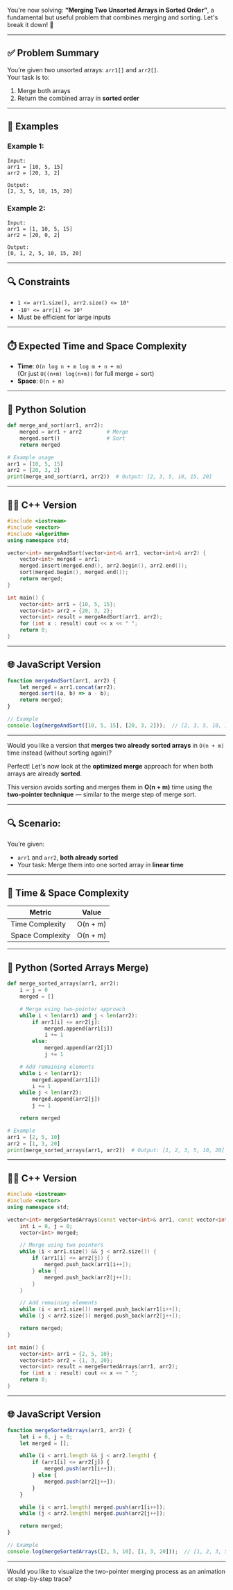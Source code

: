 You're now solving: **“Merging Two Unsorted Arrays in Sorted Order”**, a fundamental but useful problem that combines merging and sorting. Let's break it down! 🧠

---

## ✅ Problem Summary

You’re given two unsorted arrays: `arr1[]` and `arr2[]`.  
Your task is to:
1. Merge both arrays
2. Return the combined array in **sorted order**

---

## 🧪 Examples

### Example 1:
```
Input:
arr1 = [10, 5, 15]
arr2 = [20, 3, 2]

Output:
[2, 3, 5, 10, 15, 20]
```

### Example 2:
```
Input:
arr1 = [1, 10, 5, 15]
arr2 = [20, 0, 2]

Output:
[0, 1, 2, 5, 10, 15, 20]
```

---

## 🔍 Constraints

- `1 <= arr1.size(), arr2.size() <= 10⁵`
- `-10⁵ <= arr[i] <= 10⁵`
- Must be efficient for large inputs

---

## ⏱️ Expected Time and Space Complexity

- **Time**: `O(n log n + m log m + n + m)`  
  (Or just `O((n+m) log(n+m))` for full merge + sort)
- **Space**: `O(n + m)`

---

## 🐍 Python Solution

```python
def merge_and_sort(arr1, arr2):
    merged = arr1 + arr2        # Merge
    merged.sort()               # Sort
    return merged

# Example usage
arr1 = [10, 5, 15]
arr2 = [20, 3, 2]
print(merge_and_sort(arr1, arr2))  # Output: [2, 3, 5, 10, 15, 20]
```

---

## 🧑‍💻 C++ Version

```cpp
#include <iostream>
#include <vector>
#include <algorithm>
using namespace std;

vector<int> mergeAndSort(vector<int>& arr1, vector<int>& arr2) {
    vector<int> merged = arr1;
    merged.insert(merged.end(), arr2.begin(), arr2.end());
    sort(merged.begin(), merged.end());
    return merged;
}

int main() {
    vector<int> arr1 = {10, 5, 15};
    vector<int> arr2 = {20, 3, 2};
    vector<int> result = mergeAndSort(arr1, arr2);
    for (int x : result) cout << x << " ";
    return 0;
}
```

---

## 🌐 JavaScript Version

```javascript
function mergeAndSort(arr1, arr2) {
    let merged = arr1.concat(arr2);
    merged.sort((a, b) => a - b);
    return merged;
}

// Example
console.log(mergeAndSort([10, 5, 15], [20, 3, 2]));  // [2, 3, 5, 10, 15, 20]
```

---

Would you like a version that **merges two already sorted arrays** in `O(n + m)` time instead (without sorting again)?

Perfect! Let's now look at the **optimized merge** approach for when both arrays are already **sorted**.

This version avoids sorting and merges them in **O(n + m)** time using the **two-pointer technique** — similar to the merge step of merge sort.

---

## 🔍 Scenario:
You’re given:
- `arr1` and `arr2`, **both already sorted**
- Your task: Merge them into one sorted array in **linear time**

---

## 🧠 Time & Space Complexity

| Metric             | Value      |
|--------------------|------------|
| Time Complexity     | O(n + m)   |
| Space Complexity    | O(n + m)   |

---

## 🐍 Python (Sorted Arrays Merge)

```python
def merge_sorted_arrays(arr1, arr2):
    i = j = 0
    merged = []

    # Merge using two-pointer approach
    while i < len(arr1) and j < len(arr2):
        if arr1[i] <= arr2[j]:
            merged.append(arr1[i])
            i += 1
        else:
            merged.append(arr2[j])
            j += 1

    # Add remaining elements
    while i < len(arr1):
        merged.append(arr1[i])
        i += 1
    while j < len(arr2):
        merged.append(arr2[j])
        j += 1

    return merged

# Example
arr1 = [2, 5, 10]
arr2 = [1, 3, 20]
print(merge_sorted_arrays(arr1, arr2))  # Output: [1, 2, 3, 5, 10, 20]
```

---

## 🧑‍💻 C++ Version

```cpp
#include <iostream>
#include <vector>
using namespace std;

vector<int> mergeSortedArrays(const vector<int>& arr1, const vector<int>& arr2) {
    int i = 0, j = 0;
    vector<int> merged;

    // Merge using two pointers
    while (i < arr1.size() && j < arr2.size()) {
        if (arr1[i] <= arr2[j]) {
            merged.push_back(arr1[i++]);
        } else {
            merged.push_back(arr2[j++]);
        }
    }

    // Add remaining elements
    while (i < arr1.size()) merged.push_back(arr1[i++]);
    while (j < arr2.size()) merged.push_back(arr2[j++]);

    return merged;
}

int main() {
    vector<int> arr1 = {2, 5, 10};
    vector<int> arr2 = {1, 3, 20};
    vector<int> result = mergeSortedArrays(arr1, arr2);
    for (int x : result) cout << x << " ";
    return 0;
}
```

---

## 🌐 JavaScript Version

```javascript
function mergeSortedArrays(arr1, arr2) {
    let i = 0, j = 0;
    let merged = [];

    while (i < arr1.length && j < arr2.length) {
        if (arr1[i] <= arr2[j]) {
            merged.push(arr1[i++]);
        } else {
            merged.push(arr2[j++]);
        }
    }

    while (i < arr1.length) merged.push(arr1[i++]);
    while (j < arr2.length) merged.push(arr2[j++]);

    return merged;
}

// Example
console.log(mergeSortedArrays([2, 5, 10], [1, 3, 20]));  // [1, 2, 3, 5, 10, 20]
```

---

Would you like to visualize the two-pointer merging process as an animation or step-by-step trace?